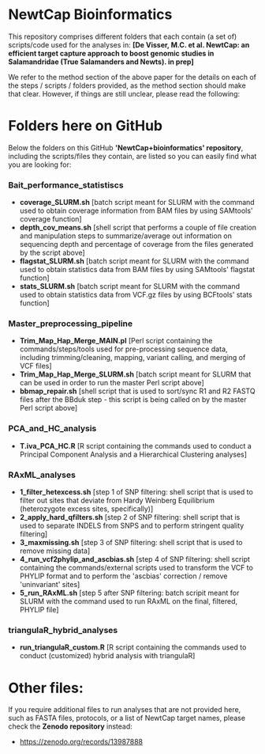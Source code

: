 # NewtCap Bioinformatics

This repository comprises different folders that each contain (a set of) scripts/code used for the analyses in: 
__[De Visser, M.C. et al. NewtCap: an efficient target capture approach to boost genomic studies in Salamandridae (True Salamanders and Newts). in prep]__

We refer to the method section of the above paper for the details on each of the steps / scripts / folders provided, as the method section should make that clear.
However, if things are still unclear, please read the following:



# Folders here on GitHub

Below the folders on this GitHub __'NewtCap+bioinformatics' repository__, including the scripts/files they contain, are listed so you can easily find what you are looking for:

### Bait_performance_statistiscs

- __coverage_SLURM.sh__                  [batch script meant for SLURM with the command used to obtain coverage information from BAM files by using SAMtools' coverage function]
- __depth_cov_means.sh__                 [shell script that performs a couple of file creation and manipulation steps to summarize/average out information on sequencing depth and percentage of coverage from the files generated by the script above]
 - __flagstat_SLURM.sh__                 [batch script meant for SLURM with the command used to obtain statistics data from BAM files by using SAMtools' flagstat function]
 - __stats_SLURM.sh__                    [batch script meant for SLURM with the command used to obtain statistics data from VCF.gz files by using BCFtools' stats function]

### Master_preprocessing_pipeline
 - __Trim_Map_Hap_Merge_MAIN.pl__        [Perl script containing the commands/steps/tools used for pre-processing sequence data, including trimming/cleaning, mapping, variant calling, and merging of VCF files]
 - __Trim_Map_Hap_Merge_SLURM.sh__       [batch script meant for SLURM that can be used in order to run the master Perl script above]
 - __bbmap_repair.sh__                   [shell script that is used to sort/sync R1 and R2 FASTQ files after the BBduk step - this script is being called on by the master Perl script above]

### PCA_and_HC_analysis
 - __T.iva_PCA_HC.R__                    [R script containing the commands used to conduct a Principal Component Analysis and a Hierarchical Clustering analyses] 

### RAxML_analyses
 - __1_filter_hetexcess.sh__             [step 1 of SNP filtering: shell script that is used to filter out sites that deviate from Hardy Weinberg Equilibrium (heterozygote excess sites, specifically)]
 - __2_apply_hard_qfilters.sh__          [step 2 of SNP filtering: shell script that is used to separate INDELS from SNPS and to perform stringent quality filtering]
 - __3_maxmissing.sh__                   [step 3 of SNP filtering: shell script that is used to remove missing data]
 - __4_run_vcf2phylip_and_ascbias.sh__   [step 4 of SNP filtering: shell script containing the commands/external scripts used to transform the VCF to PHYLIP format and to perform the 'ascbias' correction / remove 'uninvariant' sites]
 - __5_run_RAxML.sh__                    [step 5 after SNP filtering: batch scripit meant for SLURM with the command used to run RAxML on the final, filtered, PHYLIP file]

### triangulaR_hybrid_analyses
 - __run_triangulaR_custom.R__           [R script containing the commands used to conduct (customized) hybrid analysis with triangulaR]



# Other files:

If you require additional files to run analyses that are not provided here, such as FASTA files, protocols, or a list of NewtCap target names, please check the __Zenodo repository__ instead: 
- https://zenodo.org/records/13987888
